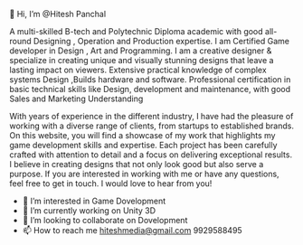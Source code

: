 👋 Hi, I’m @Hitesh Panchal

A multi-skilled B-tech and Polytechnic Diploma academic with good all-round Designing , Operation and Production expertise.
I am Certified Game developer in Design , Art and Programming. I am a creative designer & specialize in creating unique and visually stunning designs that leave a lasting impact on viewers. 
Extensive practical knowledge of complex systems Design ,Builds hardware and software. Professional certification in basic technical skills like Design, development and maintenance,
with good Sales and Marketing Understanding​

With years of experience in the different industry, I have had the pleasure of working with a diverse range of clients, from startups to established brands.
On this website, you will find a showcase of my work that highlights my game development skills and expertise.
Each project has been carefully crafted with attention to detail and a focus on delivering exceptional results. 
I believe in creating designs that not only look good but also serve a purpose. 
If you are interested in working with me or have any questions, feel free to get in touch. I would love to hear from you!

- 👀 I’m interested in Game Dovelopment
- 🌱 I’m currently working on Unity 3D
- 💞️ I’m looking to collaborate on Dovelopment
- 📫 How to reach me hiteshmedia@gmail.com 9929588495

<!---
JenuGamesYT/JenuGamesYT is a ✨ special ✨ repository because its `README.md` (this file) appears on your GitHub profile.
You can click the Preview link to take a look at your changes.
--->
